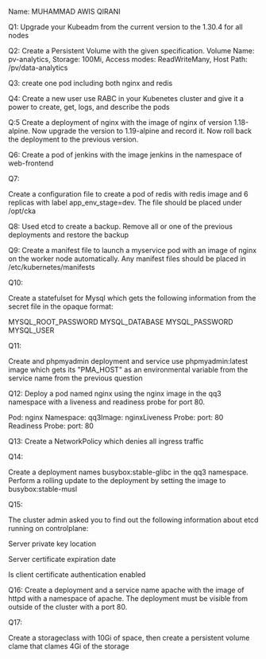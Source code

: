 Name: MUHAMMAD AWIS QIRANI

Q1:
Upgrade your Kubeadm from the current version to the 1.30.4 for all nodes

Q2:
Create a Persistent Volume with the given specification.
Volume Name: pv-analytics, Storage: 100Mi, Access modes: ReadWriteMany, Host Path: /pv/data-analytics

Q3:
create one pod including both nginx and redis

Q4:
Create a new user use RABC in your Kubenetes cluster and give it a power to create, get, logs, and describe the pods

Q:5
Create a deployment of nginx with the image of nginx of version 1.18-alpine. Now upgrade the version to 1.19-alpine and record it. Now roll back the deployment to the previous version.


Q6:
Create a pod of jenkins with the image jenkins in the namespace of web-frontend


Q7:

Create a configuration file to create a pod of redis with redis image and 6 replicas with label app_env_stage=dev. The file should be placed under /opt/cka

Q8:
Used etcd to create a backup. Remove all or one of the previous deployments and restore the backup



Q9:
Create a manifest file to launch a myservice pod with an image of nginx on the worker node automatically. Any manifest files should be placed in /etc/kubernetes/manifests



Q10:

Create a statefulset for Mysql which gets the following information from the secret file in the opaque format:

MYSQL_ROOT_PASSWORD
MYSQL_DATABASE
MYSQL_PASSWORD
MYSQL_USER


Q11:

Create and phpmyadmin deployment and service use phpmyadmin:latest image which gets its "PMA_HOST" as an environmental variable from the service name from the previous question 


Q12:
Deploy a pod named nginx using the nginx image in the qq3 namespace with a liveness and readiness probe for port 80.

Pod: nginx Namespace: qq3Image: nginxLiveness Probe: port: 80 Readiness Probe: port: 80

Q13:
Create a NetworkPolicy which denies all ingress traffic

Q14:

Create a deployment names  busybox:stable-glibc in the qq3 namespace. Perform a rolling update to the deployment by setting the image to busybox:stable-musl

Q15:

The cluster admin asked you to find out the following information about etcd running on controlplane:

Server private key location

Server certificate expiration date

Is client certificate authentication enabled

Q16:
Create a deployment and a service name apache with the image of httpd with a namespace of apache. The deployment must be visible from outside of the cluster with a port 80.


Q17:

Create a storageclass with 10Gi of space, then create a persistent volume clame that clames 4Gi of the storage


